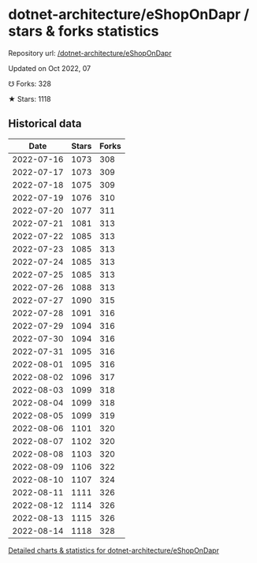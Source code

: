 # dotnet-architecture/eShopOnDapr / stars & forks statistics

Repository url: [/dotnet-architecture/eShopOnDapr](https://github.com/dotnet-architecture/eShopOnDapr)

Updated on Oct 2022, 07

☋ Forks: 328

★ Stars: 1118

## Historical data
| Date | Stars | Forks |
|------|-------|-------|
| 2022-07-16 | 1073 | 308 | 
| 2022-07-17 | 1073 | 309 | 
| 2022-07-18 | 1075 | 309 | 
| 2022-07-19 | 1076 | 310 | 
| 2022-07-20 | 1077 | 311 | 
| 2022-07-21 | 1081 | 313 | 
| 2022-07-22 | 1085 | 313 | 
| 2022-07-23 | 1085 | 313 | 
| 2022-07-24 | 1085 | 313 | 
| 2022-07-25 | 1085 | 313 | 
| 2022-07-26 | 1088 | 313 | 
| 2022-07-27 | 1090 | 315 | 
| 2022-07-28 | 1091 | 316 | 
| 2022-07-29 | 1094 | 316 | 
| 2022-07-30 | 1094 | 316 | 
| 2022-07-31 | 1095 | 316 | 
| 2022-08-01 | 1095 | 316 | 
| 2022-08-02 | 1096 | 317 | 
| 2022-08-03 | 1099 | 318 | 
| 2022-08-04 | 1099 | 318 | 
| 2022-08-05 | 1099 | 319 | 
| 2022-08-06 | 1101 | 320 | 
| 2022-08-07 | 1102 | 320 | 
| 2022-08-08 | 1103 | 320 | 
| 2022-08-09 | 1106 | 322 | 
| 2022-08-10 | 1107 | 324 | 
| 2022-08-11 | 1111 | 326 | 
| 2022-08-12 | 1114 | 326 | 
| 2022-08-13 | 1115 | 326 | 
| 2022-08-14 | 1118 | 328 | 


[Detailed charts & statistics for dotnet-architecture/eShopOnDapr](https://reviewgithub.com/rep/dotnet-architecture/eShopOnDapr)
